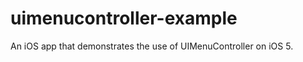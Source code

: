 uimenucontroller-example
========================

An iOS app that demonstrates the use of UIMenuController on iOS 5.